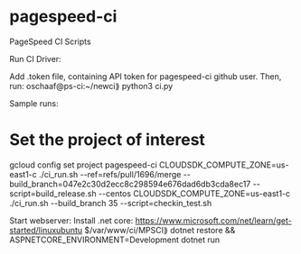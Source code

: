 # pagespeed-ci
PageSpeed CI Scripts


Run CI Driver:

Add .token file, containing API token for pagespeed-ci github user.
Then, run:
oschaaf@ps-ci:~/newci⟫ python3 ci.py 



Sample runs:

# Set the project of interest
gcloud config set project pagespeed-ci
CLOUDSDK_COMPUTE_ZONE=us-east1-c ./ci_run.sh --ref=refs/pull/1696/merge  --build_branch=047e2c30d2ecc8c298594e676dad6db3cda8ec17 --script=build_release.sh --centos
CLOUDSDK_COMPUTE_ZONE=us-east1-c ./ci_run.sh --build_branch 35 --script=checkin_test.sh


Start webserver:
Install .net core: https://www.microsoft.com/net/learn/get-started/linuxubuntu
$/var/www/ci/MPSCI⟫ dotnet restore && ASPNETCORE_ENVIRONMENT=Development dotnet run
